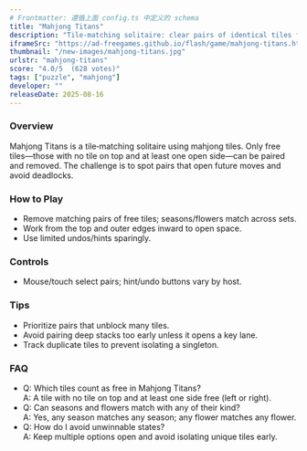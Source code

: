 ```yaml
---
# Frontmatter: 遵循上面 config.ts 中定义的 schema
title: "Mahjong Titans"
description: "Tile‑matching solitaire: clear pairs of identical tiles from layered layouts until the board is empty; plan around blocks." 
iframeSrc: "https://ad-freegames.github.io/flash/game/mahjong-titans.html"
thumbnail: "/new-images/mahjong-titans.jpg"
urlstr: "mahjong-titans"
score: "4.0/5  (628 votes)"
tags: ["puzzle", "mahjong"]
developer: ""
releaseDate: 2025-08-16
---
```



### Overview
Mahjong Titans is a tile‑matching solitaire using mahjong tiles. Only free tiles—those with no tile on top and at least one open side—can be paired and removed. The challenge is to spot pairs that open future moves and avoid deadlocks.

### How to Play
- Remove matching pairs of free tiles; seasons/flowers match across sets.
- Work from the top and outer edges inward to open space.
- Use limited undos/hints sparingly.

### Controls
- Mouse/touch select pairs; hint/undo buttons vary by host.

### Tips
- Prioritize pairs that unblock many tiles.
- Avoid pairing deep stacks too early unless it opens a key lane.
- Track duplicate tiles to prevent isolating a singleton.

### FAQ
- Q: Which tiles count as free in Mahjong Titans?  
  A: A tile with no tile on top and at least one side free (left or right).
- Q: Can seasons and flowers match with any of their kind?  
  A: Yes, any season matches any season; any flower matches any flower.
- Q: How do I avoid unwinnable states?  
  A: Keep multiple options open and avoid isolating unique tiles early.

